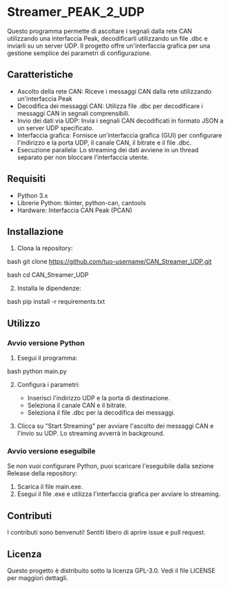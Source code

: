 # Streamer_PEAK_2_UDP
Questo programma permette di ascoltare i segnali dalla rete CAN utilizzando una interfaccia Peak, decodificarli utilizzando un file .dbc e inviarli su un server UDP. Il progetto offre un'interfaccia grafica per una gestione semplice dei parametri di configurazione.

## Caratteristiche
- Ascolto della rete CAN: Riceve i messaggi CAN dalla rete utilizzando un'interfaccia Peak
- Decodifica dei messaggi CAN: Utilizza file .dbc per decodificare i messaggi CAN in segnali comprensibili.
- Invio dei dati via UDP: Invia i segnali CAN decodificati in formato JSON a un server UDP specificato.
- Interfaccia grafica: Fornisce un'interfaccia grafica (GUI) per configurare l'indirizzo e la porta UDP, il canale CAN, il bitrate e il file .dbc.
- Esecuzione parallela: Lo streaming dei dati avviene in un thread separato per non bloccare l'interfaccia utente.

## Requisiti
- Python 3.x
- Librerie Python: tkinter, python-can, cantools
- Hardware: Interfaccia CAN Peak (PCAN)

## Installazione
1) Clona la repository:

bash
git clone https://github.com/tuo-username/CAN_Streamer_UDP.git

bash
cd CAN_Streamer_UDP

2) Installa le dipendenze:

bash
pip install -r requirements.txt

## Utilizzo
### Avvio versione Python
1) Esegui il programma:

bash
python main.py

2) Configura i parametri:

    - Inserisci l'indirizzo UDP e la porta di destinazione.
    - Seleziona il canale CAN e il bitrate.
    - Seleziona il file .dbc per la decodifica dei messaggi.

3) Clicca su "Start Streaming" per avviare l'ascolto dei messaggi CAN e l'invio su UDP. Lo streaming avverrà in background.

### Avvio versione eseguibile
Se non vuoi configurare Python, puoi scaricare l'eseguibile dalla sezione Release della repository:

1) Scarica il file main.exe.
2) Esegui il file .exe e utilizza l'interfaccia grafica per avviare lo streaming.

## Contributi
I contributi sono benvenuti! Sentiti libero di aprire issue e pull request.

## Licenza
Questo progetto è distribuito sotto la licenza GPL-3.0. Vedi il file LICENSE per maggiori dettagli.